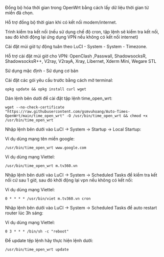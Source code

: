 Đồng bộ hóa thời gian trong OpenWrt bằng cách lấy dữ liệu thời gian từ miền đã chọn.

Hỗ trợ đồng bộ thời gian khi có kết nối modem/internet.

Trình kiểm tra kết nối (nếu sử dụng chế độ cron, tập lệnh sẽ kiểm tra kết nối, sau đó khởi động lại ứng dụng VPN nếu không có kết nối internet)

Cài đặt múi giờ tự động tuân theo LuCI - System - System - Timezone.

Hỗ trợ cài đặt múi giờ cho VPN: OpenClash ,Passwall, ShadowsocksR, ShadowsocksR++, V2ray, V2rayA, Xray, Libernet, Xderm Mini, Wegare STL

Sử dụng mặc định - Sử dụng cơ bản

Cài đặt các gói yêu cầu trước bằng cách mở terminal:
```
opkg update && opkg install curl wget
```
Dán lệnh bên dưới để cài đặt tập lệnh time_open_wrt:
```
wget --no-check-certificate "https://raw.githubusercontent.com/gsmvuhoang/Auto-Times-OpenWrt/main/time_open_wrt" -O /usr/bin/time_open_wrt && chmod +x /usr/bin/time_open_wrt
```

Nhập lệnh bên dưới vào LuCI -> System -> Startup -> Local Startup:

Ví dụ dùng mạng tên miền google:
```
/usr/bin/time_open_wrt www.google.com
```

Ví dụ dùng mạng Viettel:
```
/usr/bin/time_open_wrt m.tv360.vn
```

Nhập lệnh bên dưới vào LuCI -> System -> Scheduled Tasks để kiểm tra kết nối cứ sau 1 giờ, sau đó khởi động lại vpn nếu không có kết nối:

Ví dụ dùng mạng Viettel:
```
0 * * * * /usr/bin/viet m.tv360.vn cron
```
Nhập lệnh bên dưới vào LuCI -> System -> Scheduled Tasks để auto restart router lúc 3h sáng:

Ví dụ dùng mạng Viettel:
```
0 3 * * * /bin/sh -c "reboot"
```

Để update tệp lệnh hãy thực hiện lệnh dưới:
```
/usr/bin/time_open_wrt update
```
